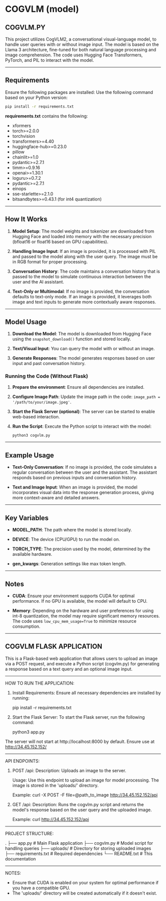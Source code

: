 # COGVLM (model)
## COGVLM.PY
This project utilizes CogVLM2, a conversational visual-language model, to handle user queries with or without image input. The model is based on the Llama 3 architecture, fine-tuned for both natural language processing and image comprehension. The code uses Hugging Face Transformers, PyTorch, and PIL to interact with the model.

---

## Requirements

Ensure the following packages are installed:
Use the following command based on your Python version:

```bash
pip install -r requirements.txt
```

**requirements.txt** contains the following:
- xformers
- torch>=2.0.0
- torchvision
- transformers>=4.40
- huggingface-hub>=0.23.0
- pillow
- chainlit>=1.0
- pydantic>=2.7.1
- timm>=0.9.16
- openai>=1.30.1
- loguru>=0.7.2
- pydantic>=2.7.1
- einops
- sse-starlette>=2.1.0
- bitsandbytes>=0.43.1 (for int4 quantization)

---

## How It Works

1. **Model Setup**:
   The model weights and tokenizer are downloaded from Hugging Face and loaded into memory with the necessary precision (bfloat16 or float16 based on GPU capabilities).

2. **Handling Image Input**:
   If an image is provided, it is processed with PIL and passed to the model along with the user query. The image must be in RGB format for proper processing.

3. **Conversation History**:
   The code maintains a conversation history that is passed to the model to simulate continuous interaction between the user and the AI assistant.

4. **Text-Only or Multimodal**:
   If no image is provided, the conversation defaults to text-only mode. If an image is provided, it leverages both image and text inputs to generate more contextually aware responses.

---

## Model Usage

1. **Download the Model**:
   The model is downloaded from Hugging Face using the `snapshot_download()` function and stored locally.

2. **Text/Visual Input**:
   You can query the model with or without an image.

3. **Generate Responses**:
   The model generates responses based on user input and past conversation history.

### Running the Code (Without Flask)
1. **Prepare the environment**:
   Ensure all dependencies are installed.

2. **Configure Image Path**:
   Update the image path in the code: `image_path = '/path/to/your/image.jpeg'`.

3. **Start the Flask Server (optional)**:
   The server can be started to enable web-based interaction.

4. **Run the Script**:
   Execute the Python script to interact with the model:
   ```bash
   python3 cogvlm.py
   ```

---

## Example Usage

- **Text-Only Conversation**:
  If no image is provided, the code simulates a regular conversation between the user and the assistant. The assistant responds based on previous inputs and conversation history.

- **Text and Image Input**:
  When an image is provided, the model incorporates visual data into the response generation process, giving more context-aware and detailed answers.

---

## Key Variables

- **MODEL_PATH**:
  The path where the model is stored locally.

- **DEVICE**:
  The device (CPU/GPU) to run the model on.

- **TORCH_TYPE**:
  The precision used by the model, determined by the available hardware.

- **gen_kwargs**:
  Generation settings like max token length.

---

## Notes

- **CUDA**:
  Ensure your environment supports CUDA for optimal performance. If no GPU is available, the model will default to CPU.

- **Memory**:
  Depending on the hardware and user preferences for using int-8 quantization, the model may require significant memory resources. The code uses `low_cpu_mem_usage=True` to minimize resource consumption.

---
    
## COGVLM FLASK APPLICATION

This is a Flask-based web application that allows users to upload an image via a POST request, 
and execute a Python script (cogvlm.py) for generating a response based on a text query and 
an optional image input.

---------------------------------------------------------------------
HOW TO RUN THE APPLICATION:

1. Install Requirements:
Ensure all necessary dependencies are installed by running:

    pip install -r requirements.txt

2. Start the Flask Server:
To start the Flask server, run the following command:

    python3 app.py

The server will not start at http://localhost:8000 by default. 
Ensure use at http://34.45.152.152/

---------------------------------------------------------------------
API ENDPOINTS:

1. POST /api:
    Description: Uploads an image to the server.

    Usage: Use this endpoint to upload an image for model processing. The image is stored in 
           the 'uploads/' directory.

    Example:
    curl -X POST -F file=@path_to_image http://34.45.152.152/api

2. GET /api:
    Description: Runs the cogvlm.py script and returns the model's response based on the user 
                 query and the uploaded image.

    Example:
    curl http://34.45.152.152/api

---------------------------------------------------------------------
PROJECT STRUCTURE:

.
├── app.py          # Main Flask application
├── cogvlm.py       # Model script for handling queries
├── uploads/        # Directory for storing uploaded images
├── requirements.txt   # Required dependencies
└── README.txt      # This documentation

---------------------------------------------------------------------
NOTES:

- Ensure that CUDA is enabled on your system for optimal performance if you have a compatible GPU.
- The 'uploads/' directory will be created automatically if it doesn't exist.
